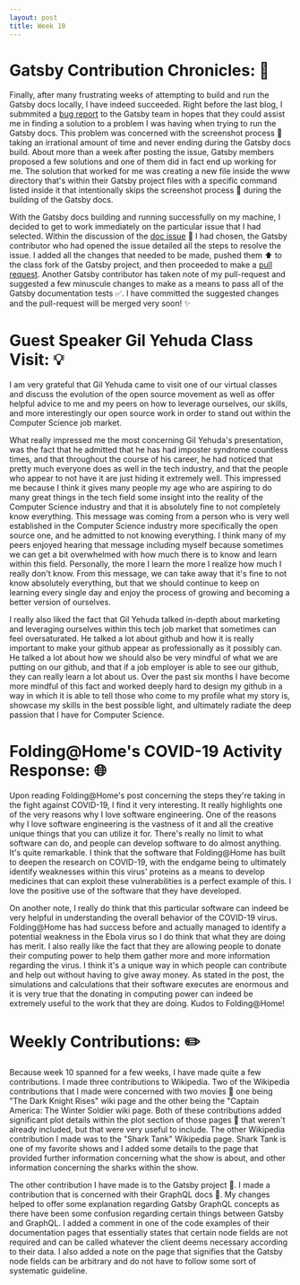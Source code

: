 ```yaml
---
layout: post
title: Week 10
---
```


# Gatsby Contribution Chronicles: :tada:

Finally, after many frustrating weeks of attempting to build and run the Gatsby docs locally, I have indeed succeeded. Right before the last blog, I submmited a [bug report](https://github.com/gatsbyjs/gatsby/issues/22649) to the Gatsby team in hopes that they could assist me in finding a solution to a problem I was having when trying to run the Gatsby docs. This problem was concerned with the screenshot process :camera_flash: taking an irrational amount of time and never ending during the Gatsby docs build.  About more than a week after posting the issue, Gatsby members proposed a few solutions and one of them did in fact end up working for me. The solution that worked for me was creating a new file inside the www directory that's within their Gatsby project files with a specific command listed inside it that intentionally skips the screenshot process :camera_flash: during the building of the Gatsby docs.

With the Gatsby docs building and running successfully on my machine, I decided to get to work immediately on the particular issue that I had selected. Within the discussion of the [doc issue](https://github.com/gatsbyjs/gatsby/issues/21962) :pencil: I had chosen, the Gatsby contributor who had opened the issue detailed all the steps to resolve the issue. I added all the changes that needed to be made, pushed them :arrow_up: to the class fork of the Gatsby project, and then proceeded to make a [pull request](https://github.com/gatsbyjs/gatsby/pull/23106). Another Gatsby contributor has taken note of my pull-request and suggested a few minuscule changes to make as a means to pass all of the Gatsby documentation tests :white_check_mark:. I have committed the suggested changes and the pull-request will be merged very soon! :sparkles:

# Guest Speaker Gil Yehuda Class Visit: :bulb:
I am very grateful that Gil Yehuda came to visit one of our virtual classes and discuss the evolution of the open source movement as well as offer helpful advice to me and my peers on how to leverage ourselves, our skills, and more interestingly our open source work in order to stand out within the Computer Science job market. 

What really impressed me the most concerning Gil Yehuda's presentation, was the fact that he admitted that he has had imposter syndrome countless times, and that throughout the course of his career, he had noticed that pretty much everyone does as well in the tech industry, and that the people who appear to not have it are just hiding it extremely well. This impressed me because I think it gives many people my age who are aspiring to do many great things in the tech field some insight into the reality of the Computer Science industry and that it is absolutely fine to not completely know everything. This message was coming from a person who is very well established in the Computer Science industry more specifically the open source one, and he admitted to not knowing everything. I think many of my peers enjoyed hearing that message including myself because sometimes we can get a bit overwhelmed with how much there is to know and learn within this field. Personally, the more I learn the more I realize how much I really don't know. From this message, we can take away that it's fine to not know absolutely everything, but that we should continue to keep on learning every single day and enjoy the process of growing and becoming a better version of ourselves. 

I really also liked the fact that Gil Yehuda talked in-depth about marketing and leveraging ourselves within this tech job market that sometimes can feel oversaturated. He talked a lot about github and how it is really important to make your github appear as professionally as it possibly can. He talked a lot about how we should also be very mindful of what we are putting on our github, and that if a job employer is able to see our github, they can really learn a lot about us. Over the past six months I have become more mindful of this fact and worked deeply hard to 
design my github in a way in which it is able to tell those who come to my profile what my story is, showcase my skills in the best possible light, and ultimately radiate the deep passion that I have for Computer Science. 



# Folding@Home's COVID-19 Activity Response: :globe_with_meridians: 
Upon reading Folding@Home's post concerning the steps they're taking in the fight against COVID-19, I find it very interesting. It really highlights one of the very reasons why I love software engineering. One of the reasons why I love software engineering is the vastness of it and all the creative unique things that you can utilize it for. There's really no limit to what software can do, and people can develop software to do almost anything. It's quite remarkable. I think that the software that Folding@Home has built to deepen the research on COVID-19, with the endgame being to ultimately identify weaknesses within this virus' proteins as a means to develop medicines that can exploit these vulnerabilities is a perfect example of this. I love the positive use of the software that they have developed.

On another note, I really do think that this particular software can indeed be very helpful in understanding the overall behavior of the COVID-19 virus. Folding@Home has had success before and actually managed to identify a potential weakness in the Ebola virus so I do think that what they are doing has merit. I also really like the fact that they are allowing people to donate their computing power to help them gather more and more information regarding the virus. I think it's a unique way in which people can contribute and help out without having to give away money. As stated in the post, the simulations and calculations that their software executes are enormous and it is very true that the donating in computing power can indeed be extremely useful to the work that they are doing. Kudos to Folding@Home!

# Weekly Contributions: :pencil2:
Because week 10 spanned for a few weeks, I have made quite a few contributions. I made three contributions to Wikipedia. Two of the Wikipedia contributions that I made were concerned with two movies :movie_camera: one being "The Dark Knight Rises" wiki page and the other being the "Captain America: The Winter Soldier wiki page. Both of these contributions added significant plot details within the plot section of those pages :page_facing_up: that weren't already included, but that were very useful to include. The other Wikipedia contribution I made was to the "Shark Tank" Wikipedia page. Shark Tank is one of my favorite shows and I added some details to the page that provided further information concerning what the show is about, and other information concerning the sharks within the show.

The other contribution I have made is to the Gatsby project :rocket:. I made a contribution that is concerned with their GraphQL docs :pencil:. My changes helped to offer some explanation regarding Gatsby GraphQL concepts as there have been some confusion regarding certain things between Gatsby and GraphQL. I added a comment in one of the code examples of their documentation pages that essentially states that certain node fields are not required and can be called whatever the client deems necessary according to their data. I also added a note on the page that signifies that the Gatsby node fields can be arbitrary and do not have to follow some sort of systematic guideline.


